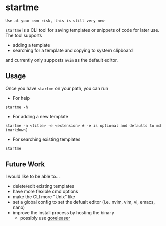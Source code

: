 # startme

```
Use at your own risk, this is still very new
```

`startme` is a CLI tool for saving templates or snippets of code for later use. The tool supports

- adding a template 
- searching for a template and copying to system clipboard

and currently only supposts `nvim` as the default editor.


## Usage

Once you have `startme` on your path, you can run

- For help
```bashrc
startme -h
```

- For adding a new template
```
startme -n <title> -e <extension> # -e is optional and defaults to md (markdown)
```

- For searching existing templates
```
startme 
```

## Future Work

I would like to be able to...
- delete/edit existing templates
- have more flexible cmd options
- make the CLI more "Unix" like
- set a global config to set the defualt editor (i.e. nvim, vim, vi, emacs, nano)
- improve the install process by hosting the binary
    - possibly use [goreleaser](https://goreleaser.com/)
